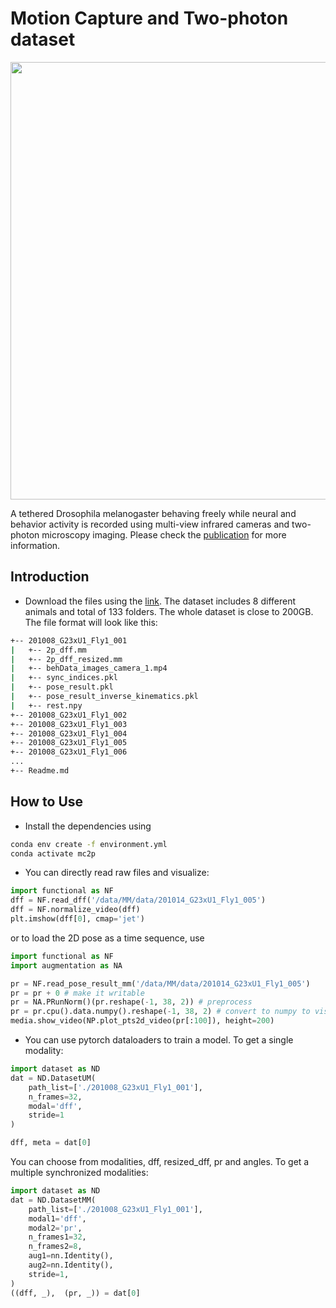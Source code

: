
# Motion Capture and Two-photon dataset

<p align="center">
  <img src="https://user-images.githubusercontent.com/20509861/132999255-34327a13-7ea2-4391-8af9-f00e71f5a14d.png" width="700">
</p>

A tethered Drosophila melanogaster behaving freely while neural and behavior activity is recorded using multi-view infrared cameras and two-photon microscopy imaging. Please check the [publication](todo) for more information.

## Introduction

- Download the files using the [link](https://drive.google.com/drive/folders/16BuWqIbahrRSrnyOMsp5bpYwv6UkCIOP?usp=sharing). The dataset includes 8 different animals and total of 133 folders. The whole dataset is close to 200GB. 
The file format will look like this:

```sh
+-- 201008_G23xU1_Fly1_001
|   +-- 2p_dff.mm
|   +-- 2p_dff_resized.mm
|   +-- behData_images_camera_1.mp4
|   +-- sync_indices.pkl
|   +-- pose_result.pkl
|   +-- pose_result_inverse_kinematics.pkl
|   +-- rest.npy
+-- 201008_G23xU1_Fly1_002
+-- 201008_G23xU1_Fly1_003
+-- 201008_G23xU1_Fly1_004
+-- 201008_G23xU1_Fly1_005 
+-- 201008_G23xU1_Fly1_006
...
+-- Readme.md
```

## How to Use

- Install the dependencies using 
```bash
conda env create -f environment.yml
conda activate mc2p
```

- You can directly read raw files and visualize:

```python
import functional as NF
dff = NF.read_dff('/data/MM/data/201014_G23xU1_Fly1_005')
dff = NF.normalize_video(dff)
plt.imshow(dff[0], cmap='jet')
```
or to load the 2D pose as a time sequence, use

```python
import functional as NF
import augmentation as NA

pr = NF.read_pose_result_mm('/data/MM/data/201014_G23xU1_Fly1_005')
pr = pr + 0 # make it writable
pr = NA.PRunNorm()(pr.reshape(-1, 38, 2)) # preprocess
pr = pr.cpu().data.numpy().reshape(-1, 38, 2) # convert to numpy to visualize
media.show_video(NP.plot_pts2d_video(pr[:100]), height=200)
```

- You can use pytorch dataloaders to train a model. To get a single modality:
```python
import dataset as ND
dat = ND.DatasetUM(
    path_list=['./201008_G23xU1_Fly1_001'],
    n_frames=32,
    modal='dff',
    stride=1
)

dff, meta = dat[0]
```

You can choose from modalities, dff, resized_dff, pr and angles. To get a multiple synchronized modalities: 

```python
import dataset as ND
dat = ND.DatasetMM(
    path_list=['./201008_G23xU1_Fly1_001'],
    modal1='dff',
    modal2='pr',
    n_frames1=32,
    n_frames2=8,
    aug1=nn.Identity(),
    aug2=nn.Identity(),
    stride=1,
)
((dff, _),  (pr, _)) = dat[0]
```
